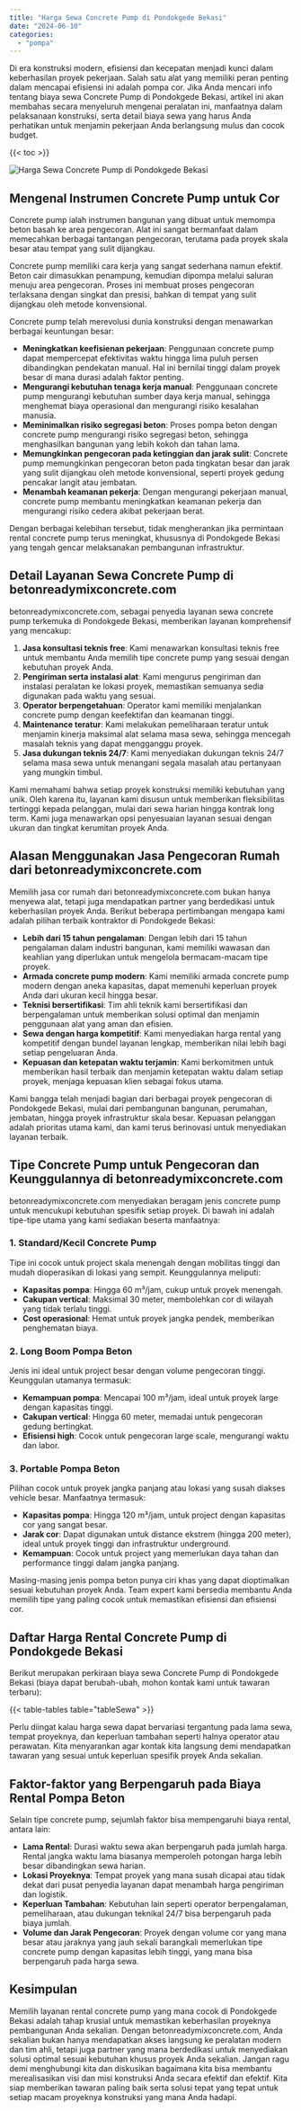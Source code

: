 ```yaml
---
title: "Harga Sewa Concrete Pump di Pondokgede Bekasi"
date: "2024-06-10"
categories: 
  - "pompa"
---
```


Di era konstruksi modern, efisiensi dan kecepatan menjadi kunci dalam keberhasilan proyek pekerjaan. Salah satu alat yang memiliki peran penting dalam mencapai efisiensi ini adalah pompa cor. Jika Anda mencari info tentang biaya sewa Concrete Pump di Pondokgede Bekasi, artikel ini akan membahas secara menyeluruh mengenai peralatan ini, manfaatnya dalam pelaksanaan konstruksi, serta detail biaya sewa yang harus Anda perhatikan untuk menjamin pekerjaan Anda berlangsung mulus dan cocok budget.

{{< toc >}}

![Harga Sewa Concrete Pump di Pondokgede Bekasi](https://betoncor8.github.io/pump/concrete-pump%20(7).png)

## Mengenal Instrumen Concrete Pump untuk Cor

Concrete pump ialah instrumen bangunan yang dibuat untuk memompa beton basah ke area pengecoran. Alat ini sangat bermanfaat dalam memecahkan berbagai tantangan pengecoran, terutama pada proyek skala besar atau tempat yang sulit dijangkau.

Concrete pump memiliki cara kerja yang sangat sederhana namun efektif. Beton cair dimasukkan penampung, kemudian dipompa melalui saluran menuju area pengecoran. Proses ini membuat proses pengecoran terlaksana dengan singkat dan presisi, bahkan di tempat yang sulit dijangkau oleh metode konvensional.

Concrete pump telah merevolusi dunia konstruksi dengan menawarkan berbagai keuntungan besar:

- **Meningkatkan keefisienan pekerjaan**: Penggunaan concrete pump dapat mempercepat efektivitas waktu hingga lima puluh persen dibandingkan pendekatan manual. Hal ini bernilai tinggi dalam proyek besar di mana durasi adalah faktor penting.
- **Mengurangi kebutuhan tenaga kerja manual**: Penggunaan concrete pump mengurangi kebutuhan sumber daya kerja manual, sehingga menghemat biaya operasional dan mengurangi risiko kesalahan manusia.
- **Meminimalkan risiko segregasi beton**: Proses pompa beton dengan concrete pump mengurangi risiko segregasi beton, sehingga menghasilkan bangunan yang lebih kokoh dan tahan lama.
- **Memungkinkan pengecoran pada ketinggian dan jarak sulit**: Concrete pump memungkinkan pengecoran beton pada tingkatan besar dan jarak yang sulit dijangkau oleh metode konvensional, seperti proyek gedung pencakar langit atau jembatan.
- **Menambah keamanan pekerja**: Dengan mengurangi pekerjaan manual, concrete pump membantu meningkatkan keamanan pekerja dan mengurangi risiko cedera akibat pekerjaan berat.

Dengan berbagai kelebihan tersebut, tidak mengherankan jika permintaan rental concrete pump terus meningkat, khususnya di Pondokgede Bekasi yang tengah gencar melaksanakan pembangunan infrastruktur.

## Detail Layanan Sewa Concrete Pump di betonreadymixconcrete.com

betonreadymixconcrete.com, sebagai penyedia layanan sewa concrete pump terkemuka di Pondokgede Bekasi, memberikan layanan komprehensif yang mencakup:

1. **Jasa konsultasi teknis free**: Kami menawarkan konsultasi teknis free untuk membantu Anda memilih tipe concrete pump yang sesuai dengan kebutuhan proyek Anda.
2. **Pengiriman serta instalasi alat**: Kami mengurus pengiriman dan instalasi peralatan ke lokasi proyek, memastikan semuanya sedia digunakan pada waktu yang sesuai.
3. **Operator berpengetahuan**: Operator kami memiliki menjalankan concrete pump dengan keefektifan dan keamanan tinggi.
4. **Maintenance teratur**: Kami melakukan pemeliharaan teratur untuk menjamin kinerja maksimal alat selama masa sewa, sehingga mencegah masalah teknis yang dapat mengganggu proyek.
5. **Jasa dukungan teknis 24/7**: Kami menyediakan dukungan teknis 24/7 selama masa sewa untuk menangani segala masalah atau pertanyaan yang mungkin timbul.

Kami memahami bahwa setiap proyek konstruksi memiliki kebutuhan yang unik. Oleh karena itu, layanan kami disusun untuk memberikan fleksibilitas tertinggi kepada pelanggan, mulai dari sewa harian hingga kontrak long term. Kami juga menawarkan opsi penyesuaian layanan sesuai dengan ukuran dan tingkat kerumitan proyek Anda.

## Alasan Menggunakan Jasa Pengecoran Rumah dari betonreadymixconcrete.com

Memilih jasa cor rumah dari betonreadymixconcrete.com bukan hanya menyewa alat, tetapi juga mendapatkan partner yang berdedikasi untuk keberhasilan proyek Anda. Berikut beberapa pertimbangan mengapa kami adalah pilihan terbaik kontraktor di Pondokgede Bekasi:

- **Lebih dari 15 tahun pengalaman**: Dengan lebih dari 15 tahun pengalaman dalam industri bangunan, kami memiliki wawasan dan keahlian yang diperlukan untuk mengelola bermacam-macam tipe proyek.
- **Armada concrete pump modern**: Kami memiliki armada concrete pump modern dengan aneka kapasitas, dapat memenuhi keperluan proyek Anda dari ukuran kecil hingga besar.
- **Teknisi bersertifikasi**: Tim ahli teknik kami bersertifikasi dan berpengalaman untuk memberikan solusi optimal dan menjamin penggunaan alat yang aman dan efisien.
- **Sewa dengan harga kompetitif**: Kami menyediakan harga rental yang kompetitif dengan bundel layanan lengkap, memberikan nilai lebih bagi setiap pengeluaran Anda.
- **Kepuasan dan ketepatan waktu terjamin**: Kami berkomitmen untuk memberikan hasil terbaik dan menjamin ketepatan waktu dalam setiap proyek, menjaga kepuasan klien sebagai fokus utama.

Kami bangga telah menjadi bagian dari berbagai proyek pengecoran di Pondokgede Bekasi, mulai dari pembangunan bangunan, perumahan, jembatan, hingga proyek infrastruktur skala besar. Kepuasan pelanggan adalah prioritas utama kami, dan kami terus berinovasi untuk menyediakan layanan terbaik.

## Tipe Concrete Pump untuk Pengecoran dan Keunggulannya di betonreadymixconcrete.com

betonreadymixconcrete.com menyediakan beragam jenis concrete pump untuk mencukupi kebutuhan spesifik setiap proyek. Di bawah ini adalah tipe-tipe utama yang kami sediakan beserta manfaatnya:

### 1\. Standard/Kecil Concrete Pump

Tipe ini cocok untuk project skala menengah dengan mobilitas tinggi dan mudah dioperasikan di lokasi yang sempit. Keunggulannya meliputi:

- **Kapasitas pompa**: Hingga 60 m³/jam, cukup untuk proyek menengah.
- **Cakupan vertical**: Maksimal 30 meter, membolehkan cor di wilayah yang tidak terlalu tinggi.
- **Cost operasional**: Hemat untuk proyek jangka pendek, memberikan penghematan biaya.

### 2\. Long Boom Pompa Beton

Jenis ini ideal untuk project besar dengan volume pengecoran tinggi. Keunggulan utamanya termasuk:

- **Kemampuan pompa**: Mencapai 100 m³/jam, ideal untuk proyek large dengan kapasitas tinggi.
- **Cakupan vertical**: Hingga 60 meter, memadai untuk pengecoran gedung bertingkat.
- **Efisiensi high**: Cocok untuk pengecoran large scale, mengurangi waktu dan labor.

### 3\. Portable Pompa Beton

Pilihan cocok untuk proyek jangka panjang atau lokasi yang susah diakses vehicle besar. Manfaatnya termasuk:

- **Kapasitas pompa**: Hingga 120 m³/jam, untuk project dengan kapasitas cor yang sangat besar.
- **Jarak cor**: Dapat digunakan untuk distance ekstrem (hingga 200 meter), ideal untuk proyek tinggi dan infrastruktur underground.
- **Kemampuan**: Cocok untuk project yang memerlukan daya tahan dan performance tinggi dalam jangka panjang.

Masing-masing jenis pompa beton punya ciri khas yang dapat dioptimalkan sesuai kebutuhan proyek Anda. Team expert kami bersedia membantu Anda memilih tipe yang paling cocok untuk memastikan efisiensi dan efisiensi cor.

## Daftar Harga Rental Concrete Pump di Pondokgede Bekasi

Berikut merupakan perkiraan biaya sewa Concrete Pump di Pondokgede Bekasi (biaya dapat berubah-ubah, mohon kontak kami untuk tawaran terbaru):

{{< table-tables table="tableSewa" >}}

Perlu diingat kalau harga sewa dapat bervariasi tergantung pada lama sewa, tempat proyeknya, dan keperluan tambahan seperti halnya operator atau perawatan. Kita menyarankan agar kontak kita langsung demi mendapatkan tawaran yang sesuai untuk keperluan spesifik proyek Anda sekalian.

## Faktor-faktor yang Berpengaruh pada Biaya Rental Pompa Beton

Selain tipe concrete pump, sejumlah faktor bisa mempengaruhi biaya rental, antara lain:

- **Lama Rental**: Durasi waktu sewa akan berpengaruh pada jumlah harga. Rental jangka waktu lama biasanya memperoleh potongan harga lebih besar dibandingkan sewa harian.
- **Lokasi Proyeknya**: Tempat proyek yang mana susah dicapai atau tidak dekat dari pusat penyedia layanan dapat menambah harga pengiriman dan logistik.
- **Keperluan Tambahan**: Kebutuhan lain seperti operator berpengalaman, pemeliharaan, atau dukungan teknikal 24/7 bisa berpengaruh pada biaya jumlah.
- **Volume dan Jarak Pengecoran**: Proyek dengan volume cor yang mana besar atau jaraknya yang jauh sekali barangkali memerlukan tipe concrete pump dengan kapasitas lebih tinggi, yang mana bisa berpengaruh pada harga sewa.

## Kesimpulan

Memilih layanan rental concrete pump yang mana cocok di Pondokgede Bekasi adalah tahap krusial untuk memastikan keberhasilan proyeknya pembangunan Anda sekalian. Dengan betonreadymixconcrete.com, Anda sekalian bukan hanya mendapatkan akses langsung ke peralatan modern dan tim ahli, tetapi juga partner yang mana berdedikasi untuk menyediakan solusi optimal sesuai kebutuhan khusus proyek Anda sekalian. Jangan ragu demi menghubungi kita dan diskusikan bagaimana kita bisa membantu merealisasikan visi dan misi konstruksi Anda secara efektif dan efektif. Kita siap memberikan tawaran paling baik serta solusi tepat yang tepat untuk setiap macam proyeknya konstruksi yang mana Anda hadapi.

